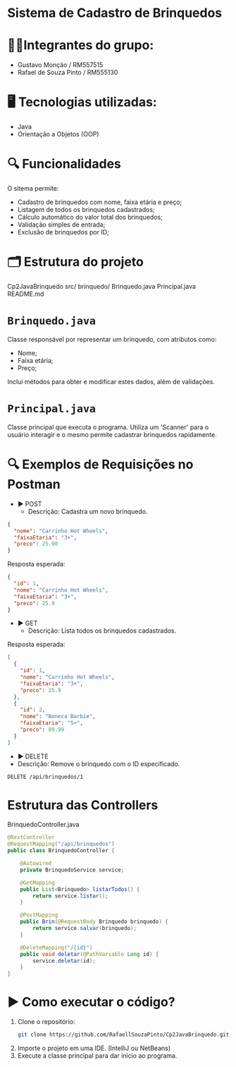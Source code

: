 # Sistema de Cadastro de Brinquedos

# 🧑‍💻Integrantes do grupo: 
- Gustavo Monção / RM557515
- Rafael de Souza Pinto / RM555130

# 🖥️ Tecnologias utilizadas: 
- Java
- Orientação a Objetos (OOP)

# 🔍 Funcionalidades

O sitema permite:
- Cadastro de brinquedos com nome, faixa etária e preço;
- Listagem de todos os brinquedos cadastrados;
- Cálculo automático do valor total dos brinquedos;
- Validação simples de entrada;
- Exclusão de brinquedos por ID;

# 🗂️ Estrutura do projeto

Cp2JavaBrinquedo
  src/
    brinquedo/
      Brinquedo.java
      Principal.java
README.md

# `Brinquedo.java`
Classe responsável por representar um brinquedo, com atributos como:

- Nome;
- Faixa etária;
- Preço;

Inclui métodos para obter e modificar estes dados, além de validações.

# `Principal.java`
Classe principal que executa o programa. Utiliza um 'Scanner' para o usuário interagir e o mesmo permite cadastrar brinquedos rapidamente.

# 🔍 Exemplos de Requisições no Postman

- ▶️ POST
  - Descrição: Cadastra um novo brinquedo.
```json
{
  "nome": "Carrinho Hot Wheels",
  "faixaEtaria": "3+",
  "preco": 25.90
}
```
Resposta esperada:
```json
{
  "id": 1,
  "nome": "Carrinho Hot Wheels",
  "faixaEtaria": "3+",
  "preco": 25.9
}
```
- ▶️ GET
  - Descrição: Lista todos os brinquedos cadastrados.

Resposta esperada:
```json
[
  {
    "id": 1,
    "nome": "Carrinho Hot Wheels",
    "faixaEtaria": "3+",
    "preco": 25.9
  },
  {
    "id": 2,
    "nome": "Boneca Barbie",
    "faixaEtaria": "5+",
    "preco": 89.99
  }
]
```
-  ▶️ DELETE
  - Descrição: Remove o brinquedo com o ID especificado.
```bash
DELETE /api/brinquedos/1
```

# Estrutura das Controllers
BrinquedoController.java
```java
@RestController
@RequestMapping("/api/brinquedos")
public class BrinquedoController {

    @Autowired
    private BrinquedoService service;

    @GetMapping
    public List<Brinquedo> listarTodos() {
        return service.listar();
    }

    @PostMapping
    public Brin(@RequestBody Brinquedo brinquedo) {
        return service.salvar(brinquedo);
    }

    @DeleteMapping("/{id}")
    public void deletar(@PathVariable Long id) {
        service.deletar(id);
    }
}
```

# ▶️ Como executar o código? 
1. Clone o repositório:
   ```bash
   git clone https://github.com/RafaellSouzaPinto/Cp2JavaBrinquedo.git
2. Importe o projeto em uma IDE. (IntelliJ ou NetBeans)
3. Execute a classe principal para dar inicio ao programa.
